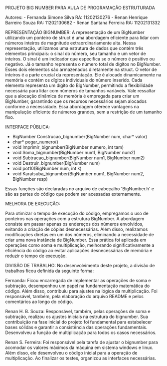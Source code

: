 PROJETO BIG NUMBER PARA AULA DE PROGRAMAÇÃO ESTRUTURADA


Autores: - Fernanda Simone Silva            RA: 11202130276
         - Renan Henrique Barreiro Souza    RA: 11202130682
         - Renan Santana Ferreira           RA: 11202131332


REPRESENTAÇÃO BIGNUMBER: 
A representação de  um BigNumber utilizando um ponteiro de struct é uma abordagem eficiente para lidar com números inteiros de magnitude extraordinariamente alta. Nessa representação, utilizamos uma estrutura de dados que contém três elementos principais: o sinal do número, seu tamanho e um vetor de inteiros.
O sinal é um indicador que especifica se o número é positivo ou negativo. Já o tamanho representa o número total de dígitos no BigNumber. Esses dois elementos são armazenados diretamente na struct.
O vetor de inteiros é a parte crucial da representação. Ele é alocado dinamicamente na memória e contém os dígitos individuais do número inserido. Cada elemento representa um dígito do BigNumber, permitindo a flexibilidade necessária para lidar com números de tamanhos variáveis. Vale ressaltar que a alocação dinâmica de memória é empregada para criar um BigNumber, garantindo que os recursos necessários sejam alocados conforme a necessidade. Essa abordagem oferece vantagens na manipulação eficiente de números grandes, sem a restrição de um tamanho fixo.

INTERFACE PÚBLICA:

- BigNumber Construcao_bignumber(BigNumber num, char* valor)
- char* pegar_numero()
- void Imprimir_bignumber(BigNumber numero, int tam)
- void Soma_bignumber(BigNumber num1, BigNumber num2)
- void Subtracao_bignumber(BigNumber num1, BigNumber num2)
- void Destruir_bignumber(BigNumber num)
- void pot10(BigNumber num, int k)
- void Karatsuba_bignumber(BigNumber num1, BigNumber num2, BigNumber resp)

Essas funções são declaradas no arquivo de cabeçalho 'BigNumber.h' e são as partes do código que podem ser acessadas externamente.

MELHORA DE EXECUÇÃO:

Para otimizar o tempo de execução do código, empregamos o uso de ponteiros nas operações com a estrutura BigNumber. A abordagem consiste em passar apenas os endereços dos números envolvidos, evitando a criação de cópias desnecessárias. Além disso, realizamos modificações diretas em um dos números, eliminando a necessidade de criar uma nova instância de BigNumber. Essa prática foi aplicada em operações como soma e multiplicação, melhorando significativamente a eficiência do código ao evitar aplicações desnecessárias de memória e reduzir o tempo de execução.


DIVISÃO DE TRABALHO:
No desenvolvimento deste projeto, a divisão de trabalhos ficou definida da seguinte forma:

Fernanda:
Ficou encarregada de implementar as operações de soma e subtração, desempenhou um papel na fundamentação matemática do código. Além disso, contribuiu para ajustes na lógica da multiplicação. Foi responsável, também, pela elaboração do arquivo README e pelos comentários ao longo do código.

Renan H. B. Souza:
Responsável, também, pelas operações de soma e subtração, realizou os ajustes iniciais na estrutura do bignumber. Sua contribuição na fase inicial do projeto foi fundamental para estabelecer bases sólidas e garantir a consistência das operações fundamentais. Desenvolveu a função de multiplicação para todos os casos necessários.

Renan S. Ferreira:
Foi responsável pela tarefa de ajustar o bignumber para acomodar os valores máximos da máquina em sistema windows e linux. Além disso, ele desenvolveu o código inicial para a operação de multiplicação. Ao finalizar os testes, organizou as interfaces necessárias.





